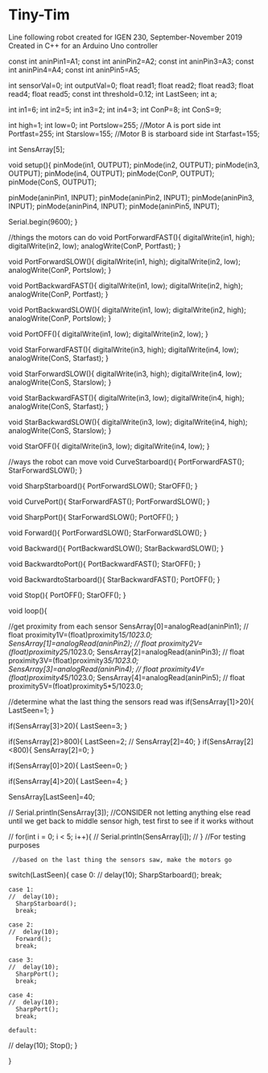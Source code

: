 # Tiny-Tim
Line following robot created for IGEN 230, September-November 2019
Created in C++ for an Arduino Uno controller

const int aninPin1=A1;
const int aninPin2=A2;
const int aninPin3=A3;
const int aninPin4=A4;
const int aninPin5=A5;

int sensorVal=0;
int outputVal=0;
float read1;
float read2;
float read3;
float read4;
float read5;
const int threshold=0.12;
int LastSeen;
int a;

int in1=6;
int in2=5;
int in3=2;
int in4=3;
int ConP=8;
int ConS=9;

int high=1;
int low=0;
int Portslow=255; //Motor A is port side
int Portfast=255;
int Starslow=155; //Motor B is starboard side
int Starfast=155;

int SensArray[5];


void setup(){
  pinMode(in1, OUTPUT);
  pinMode(in2, OUTPUT);
  pinMode(in3, OUTPUT);
  pinMode(in4, OUTPUT);
  pinMode(ConP, OUTPUT);
  pinMode(ConS, OUTPUT);

  pinMode(aninPin1, INPUT);
  pinMode(aninPin2, INPUT);
  pinMode(aninPin3, INPUT);
  pinMode(aninPin4, INPUT);
  pinMode(aninPin5, INPUT);

  Serial.begin(9600);
}

//things the motors can do
void PortForwardFAST(){
  digitalWrite(in1, high);
  digitalWrite(in2, low);
  analogWrite(ConP, Portfast);
}

void PortForwardSLOW(){
  digitalWrite(in1, high);
  digitalWrite(in2, low);
  analogWrite(ConP, Portslow);
}

void PortBackwardFAST(){
  digitalWrite(in1, low);
  digitalWrite(in2, high);
  analogWrite(ConP, Portfast);
}

void PortBackwardSLOW(){
  digitalWrite(in1, low);
  digitalWrite(in2, high);
  analogWrite(ConP, Portslow);
}

void PortOFF(){
  digitalWrite(in1, low);
  digitalWrite(in2, low);
}

void StarForwardFAST(){
  digitalWrite(in3, high);
  digitalWrite(in4, low);
  analogWrite(ConS, Starfast);
}

void StarForwardSLOW(){
  digitalWrite(in3, high);
  digitalWrite(in4, low);
  analogWrite(ConS, Starslow);
}

void StarBackwardFAST(){
  digitalWrite(in3, low);
  digitalWrite(in4, high);
  analogWrite(ConS, Starfast);
}

void StarBackwardSLOW(){
  digitalWrite(in3, low);
  digitalWrite(in4, high);
  analogWrite(ConS, Starslow);
}

void StarOFF(){
  digitalWrite(in3, low);
  digitalWrite(in4, low);
}

//ways the robot can move
void CurveStarboard(){
  PortForwardFAST();
  StarForwardSLOW();
}

void SharpStarboard(){
  PortForwardSLOW();
  StarOFF();
}

void CurvePort(){
  StarForwardFAST();
  PortForwardSLOW();
}

void SharpPort(){
  StarForwardSLOW();
  PortOFF();
}

void Forward(){
  PortForwardSLOW();
  StarForwardSLOW();
}

void Backward(){
  PortBackwardSLOW();
  StarBackwardSLOW();
}

void BackwardtoPort(){
  PortBackwardFAST();
  StarOFF();
}

void BackwardtoStarboard(){
  StarBackwardFAST();
  PortOFF();
}

void Stop(){
  PortOFF();
  StarOFF();
}

void loop(){

  //get proximity from each sensor
  SensArray[0]=analogRead(aninPin1);
//  float proximity1V=(float)proximity1*5/1023.0;
  SensArray[1]=analogRead(aninPin2);
//  float proximity2V=(float)proximity2*5/1023.0;
  SensArray[2]=analogRead(aninPin3);
//  float proximity3V=(float)proximity3*5/1023.0;
  SensArray[3]=analogRead(aninPin4);
//  float proximity4V=(float)proximity4*5/1023.0;
  SensArray[4]=analogRead(aninPin5);
//  float proximity5V=(float)proximity5*5/1023.0;


//determine what the last thing the sensors read was
if(SensArray[1]>20){
  LastSeen=1;
}

if(SensArray[3]>20){
  LastSeen=3;
}

if(SensArray[2]>800){
  LastSeen=2;
//  SensArray[2]=40;
}
if(SensArray[2]<800){
  SensArray[2]=0;
}

if(SensArray[0]>20){
  LastSeen=0;
}

if(SensArray[4]>20){
  LastSeen=4;
}

  SensArray[LastSeen]=40;

//  Serial.println(SensArray[3]);
  //CONSIDER not letting anything else read until we get back to middle sensor high, test first to see if it works without

//  for(int i = 0; i < 5; i++){
//  Serial.println(SensArray[i]);
//  }                             //For testing purposes



     //based on the last thing the sensors saw, make the motors go
  switch(LastSeen){
    case 0:
    // delay(10);
      SharpStarboard();
      break;
    
    case 1:
    //  delay(10);
      SharpStarboard();
      break;

    case 2:
    //  delay(10);
      Forward();
      break;

    case 3:
    //  delay(10);
      SharpPort();
      break;

    case 4:
    //  delay(10);
      SharpPort();
      break;

    default:
  //    delay(10);
      Stop();
    }

}
